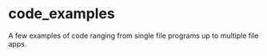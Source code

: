 code_examples
=============

A few examples of code ranging from single file programs up to multiple file apps.
